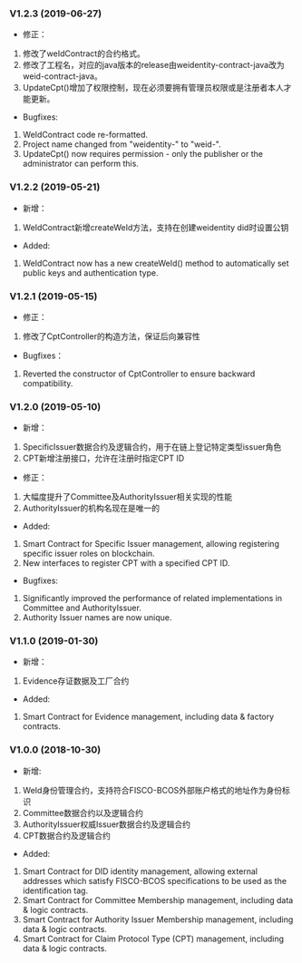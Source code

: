 ### V1.2.3 (2019-06-27)
* 修正：
1. 修改了weIdContract的合约格式。
2. 修改了工程名，对应的java版本的release由weidentity-contract-java改为weid-contract-java。
3. UpdateCpt()增加了权限控制，现在必须要拥有管理员权限或是注册者本人才能更新。

* Bugfixes:
1. WeIdContract code re-formatted.
2. Project name changed from "weidentity-" to "weid-".
3. UpdateCpt() now requires permission - only the publisher or the administrator can perform this.

### V1.2.2 (2019-05-21)
* 新增：
1. WeIdContract新增createWeId方法，支持在创建weidentity did时设置公钥

* Added:
1. WeIdContract now has a new createWeId() method to automatically set public keys and authentication type.

### V1.2.1 (2019-05-15)
* 修正：
1. 修改了CptController的构造方法，保证后向兼容性

* Bugfixes：
1. Reverted the constructor of CptController to ensure backward compatibility.

### V1.2.0 (2019-05-10)
* 新增：
1. SpecificIssuer数据合约及逻辑合约，用于在链上登记特定类型issuer角色
2. CPT新增注册接口，允许在注册时指定CPT ID

* 修正：
1. 大幅度提升了Committee及AuthorityIssuer相关实现的性能
2. AuthorityIssuer的机构名现在是唯一的

* Added:
1. Smart Contract for Specific Issuer management, allowing registering specific issuer roles on blockchain.
2. New interfaces to register CPT with a specified CPT ID.

* Bugfixes:
1. Significantly improved the performance of related implementations in Committee and AuthorityIssuer.
2. Authority Issuer names are now unique.

### V1.1.0 (2019-01-30)

* 新增：
1. Evidence存证数据及工厂合约

* Added:
1. Smart Contract for Evidence management, including data & factory contracts.

### V1.0.0 (2018-10-30)

* 新增:
1. WeId身份管理合约，支持符合FISCO-BCOS外部账户格式的地址作为身份标识
2. Committee数据合约以及逻辑合约
3. AuthorityIssuer权威Issuer数据合约及逻辑合约
4. CPT数据合约及逻辑合约

* Added:
1. Smart Contract for DID identity management, allowing external addresses which satisfy FISCO-BCOS specifications to be used as the identification tag.
2. Smart Contract for Committee Membership management, including data & logic contracts.
3. Smart Contract for Authority Issuer Membership management, including data & logic contracts.
4. Smart Contract for Claim Protocol Type (CPT) management, including data & logic contracts.
